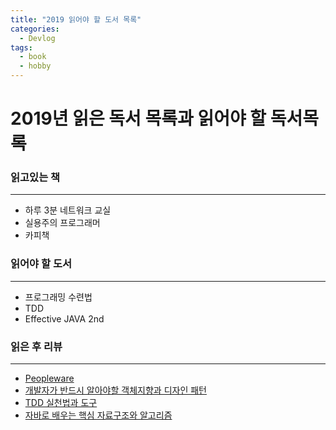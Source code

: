 ```yaml
---
title: "2019 읽어야 할 도서 목록"
categories:
  - Devlog
tags:
  - book
  - hobby
---
```


2019년 읽은 독서 목록과 읽어야 할 독서목록
==

### 읽고있는 책
***
* 하루 3분 네트워크 교실
* 실용주의 프로그래머
* 카피책

### 읽어야 할 도서
***
* 프로그래밍 수련법
* TDD
* Effective JAVA 2nd

### 읽은 후 리뷰
***
* [Peopleware](https://m1zz.github.io/review/%EB%A6%AC%EB%B7%B0%ED%94%BC%ED%94%8C%EC%9B%A8%EC%96%B4/)
* [개발자가 반드시 알아야할 객체지향과 디자인 패턴]()
* [TDD 실천법과 도구]()
* [자바로 배우는 핵심 자료구조와 알고리즘]()
